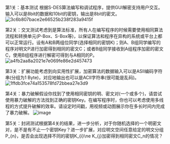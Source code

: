 第1关：基本测试       根据S-DES算法编写和调试程序，提供GUI解密支持用户交互。输入可以是8bit的数据和10bit的密钥，输出是8bit的密文。
![3c6b807bace2e66525b238f283a9415f](https://github.com/user-attachments/assets/510e6b64-8a7e-4016-840b-b131fadd22c1)

第2关：交叉测试考虑到是算法标准，所有人在编写程序的时候需要使用相同算法流程和转换单元(P-Box、S-Box等)，以保证算法和程序在异构的系统或平台上都可以正常运行。设有A和B两组位同学(选择相同的密钥K)；则A、B组同学编写的程序对明文P进行加密得到相同的密文C；或者B组同学接收到A组程序加密的密文C，使用B组程序进行解密可得到与A相同的P。
![a4fb2aa8a2021e7e069fe86e2d457473](https://github.com/user-attachments/assets/08699faf-2090-4767-8636-9f8ea99ea7ed)

第3关：扩展功能考虑到向实用性扩展，加密算法的数据输入可以是ASII编码字符串(分组为1 Byte)，对应地输出也可以是ACII字符串(很可能是乱码)。
![1ffdb3fce74a153578fd72bbea27e3d9](https://github.com/user-attachments/assets/d98a1650-4d37-4273-8b41-010254aaf680)

第4关：暴力破解假设你找到了使用相同密钥的明、密文对(一个或多个)，请尝试使用暴力破解的方法找到正确的密钥Key。在编写程序时，你也可以考虑使用多线程的方式提升破解的效率。请设定时间戳，用视频或动图展示你在多长时间内完成了暴力破解。
![image](https://github.com/user-attachments/assets/1add008e-f3c0-4fec-8ce2-edeb69d4eccb)

第5关：封闭测试根据第4关的结果，进一步分析，对于你随机选择的一个明密文对，是不是有不止一个密钥Key？进一步扩展，对应明文空间任意给定的明文分组P_{n}，是否会出现选择不同的密钥K_{i}\ne K_{j}加密得到相同密文C_n的情况？
